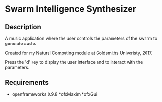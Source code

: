 # Swarm Intelligence Synthesizer

## Description

A music application where the user controls the parameters of the swarm to generate audio.

Created for my Natural Computing module at Goldsmiths Univeristy, 2017.

Press the 'd' key to display the user interface and to interact with the parameters.

## Requirements

* openframeworks 0.9.8
*ofxMaxim
*ofxGui


